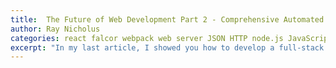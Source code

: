 ```yaml
---
title:  The Future of Web Development Part 2 - Comprehensive Automated Tests
author: Ray Nicholus
categories: react falcor webpack web server JSON HTTP node.js JavaScript ES6 jasmine selenium webdriver testing
excerpt: "In my last article, I showed you how to develop a full-stack JavaScript web application using some pretty interesting and futuristic libraries and web specifications. In this follow-up, I'm going to demonstrate how you can write JavaScript-based unit and integration/Selenium tests for that same app using nothing but JavaScript."
---
```


